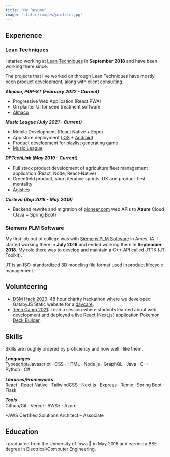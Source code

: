 ```yaml
---
title: "My Resume"  
image: 'static/images/profile.jpg'  
---
```


## Experience  
### Lean Techniques
I started working at [Lean Techniques](https://leantechniques.com/) in **September 2018** and have been working
there since. 

The projects that I've worked on through Lean Techniques have mostly been product development, along with client consulting.

***Almaco, POP-ST (February 2022 - Current)***  
- Progressive Web Application (React PWA)  
- On planter UI for seed treatment software  
- [Almaco](https://www.almaco.com/)

***Music League (July 2021 - Current)***  
- Mobile Development (React Native + Expo)  
- App store deployment ([iOS](https://apps.apple.com/us/app/music-league/id1589815321) + [Android](https://play.google.com/store/apps/details?id=com.musicleague.app))  
- Product development for playlist generating game  
- [Music League](https://app.musicleague.com)  

***DPTechLink (May 2019 - Current)***  
- Full stack product development of agriculture fleet management application (React, Node, React-Native)  
- Greenfield product, short iterative sprints, UX and product-first mentality  
- [Agistics](http://agistics.com/)  

***Corteva (Sep 2018 - May 2019)***  
- Backend rewrite and migration of [pioneer.com](https://www.pioneer.com/landing) web APIs to **Azure** Cloud (Java + Spring Boot)  


### Siemens PLM Software
My first job out of college was with [Siemens PLM Software](https://www.plm.automation.siemens.com/global/en/products/plm-components/jt-open-toolkit.html)
in Ames, IA. I started working there in **July 2016** and ended working there in **September 2018**.
My role there was to develop and maintain a C++ API called JTTK (JT Toolkit).  

JT is an ISO-standardized 3D modeling file format used in product lifecycle management.

## Volunteering

- [DSM Hack 2020](https://dsmhack.org/): 48 hour charity hackathon where we developed GatsbyJS Static website for a [daycare](http://wonderyearsacademy.org/).
- [Tech Camp 2021](https://www.techjourney.org/tech-camp/): Lead a session where students learned about web development and deployed a live React (Next.js) application [Pokemon Deck Builder](https://pokeapp-git-final-ludu.vercel.app/).

## Skills
Skills are roughly ordered by proficiency and how well I like them.

***Languages***  
Typescript/Javascript · CSS · HTML · Node.js · GraphQL · Java · C++ · Python · C#

***Libraries/Frameworks***  
React · React Native · TailwindCSS · Next.js · Express · Remix · Spring Boot · Flask

***Tools***  
Github/Git · Vercel · AWS* · Azure

*AWS Certified Solutions Architect – Associate

## Education
I graduated from the University of Iowa 🦅 in May 2016 and earned a BSE degree in Electrical/Computer Engineering.


